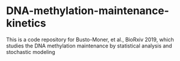 # DNA-methylation-maintenance-kinetics
This is a code repository for Busto-Moner, et al., BioRxiv 2019, which studies the DNA methylation maintenance by statistical analysis and stochastic modeling
